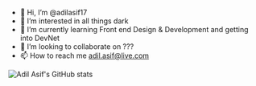 - 👋 Hi, I’m @adilasif17
- 👀 I’m interested in all things dark
- 🌱 I’m currently learning Front end Design & Development and getting into DevNet
- 💞️ I’m looking to collaborate on ???
- 📫 How to reach me adil.asif@live.com

![Adil Asif's GitHub stats](https://github-readme-stats.vercel.app/api?username=adilasif17&show_icons=true&theme=radical)

<!---
adilasif17/adilasif17 is a ✨ special ✨ repository because its `README.md` (this file) appears on your GitHub profile.
You can click the Preview link to take a look at your changes.
--->
